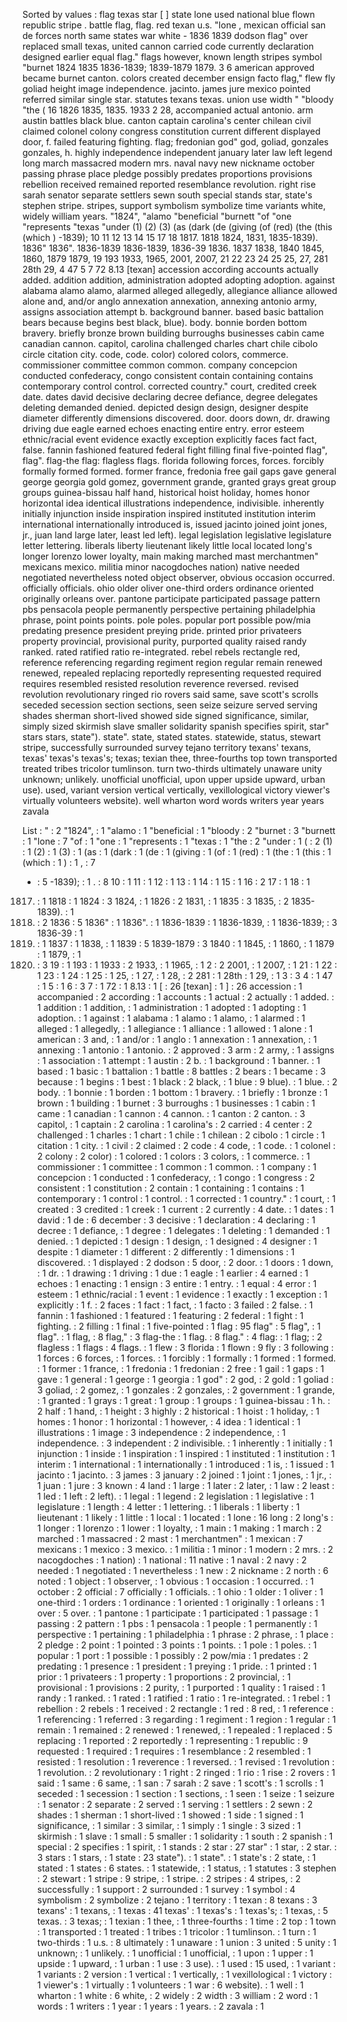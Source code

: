 Sorted by values :
flag texas star [ ] state lone used national blue flown republic stripe . battle flag, flag. red texan u.s. "lone , mexican official san de forces north same states war white - 1836 1839 dodson flag" over replaced small texas, united cannon carried code currently declaration designed earlier equal flag." flags however, known length stripes symbol "burnet 1824 1835 1836-1839; 1839-1879 1879. 3 6 american approved became burnet canton. colors created december ensign facto flag," flew fly goliad height image independence. jacinto. james jure mexico pointed referred similar single star. statutes texans texas. union use width " "bloody "the ( 16 1826 1835, 1835. 1933 2 28, accompanied actual antonio. arm austin battles black blue. canton captain carolina's center chilean civil claimed colonel colony congress constitution current different displayed door, f. failed featuring fighting. flag; fredonian god" god, goliad, gonzales gonzales, h. highly independence independent january later law left legend long march massacred modern mrs. naval navy new nickname october passing phrase place pledge possibly predates proportions provisions rebellion received remained reported resemblance revolution. right rise sarah senator separate settlers sewn south special stands star, state's stephen stripe. stripes, support symbolism symbolize time variants white, widely william years. "1824", "alamo "beneficial "burnett "of "one "represents "texas "under (1) (2) (3) (as (dark (de (giving (of (red) (the (this (which ) -1839); 10 11 12 13 14 15 17 18 1817. 1818 1824, 1831, 1835-1839). 1836" 1836". 1836-1839 1836-1839, 1836-39 1836. 1837 1838, 1840 1845, 1860, 1879 1879, 19 193 1933, 1965, 2001, 2007, 21 22 23 24 25 25, 27, 281 28th 29, 4 47 5 7 72 8.13 [texan] accession according accounts actually added. addition addition, administration adopted adopting adoption. against alabama alamo alamo, alarmed alleged allegedly, allegiance alliance allowed alone and, and/or anglo annexation annexation, annexing antonio army, assigns association attempt b. background banner. based basic battalion bears because begins best black, blue). body. bonnie borden bottom bravery. briefly bronze brown building burroughs businesses cabin came canadian cannon. capitol, carolina challenged charles chart chile cibolo circle citation city. code, code. color) colored colors, commerce. commissioner committee common common. company concepcion conducted confederacy, congo consistent contain containing contains contemporary control control. corrected country." court, credited creek date. dates david decisive declaring decree defiance, degree delegates deleting demanded denied. depicted design design, designer despite diameter differently dimensions discovered. door. doors down, dr. drawing driving due eagle earned echoes enacting entire entry. error esteem ethnic/racial event evidence exactly exception explicitly faces fact fact, false. fannin fashioned featured federal fight filling final five-pointed flag", flag". flag-the flag: flagless flags. florida following forces, forces. forcibly formally formed formed. former france, fredonia free gail gaps gave general george georgia gold gomez, government grande, granted grays great group groups guinea-bissau half hand, historical hoist holiday, homes honor horizontal idea identical illustrations independence, indivisible. inherently initially injunction inside inspiration inspired instituted institution interim international internationally introduced is, issued jacinto joined joint jones, jr., juan land large later, least led left). legal legislation legislative legislature letter lettering. liberals liberty lieutenant likely little local located long's longer lorenzo lower loyalty, main making marched mast merchantmen" mexicans mexico. militia minor nacogdoches nation) native needed negotiated nevertheless noted object observer, obvious occasion occurred. officially officials. ohio older oliver one-third orders ordinance oriented originally orleans over. pantone participate participated passage pattern pbs pensacola people permanently perspective pertaining philadelphia phrase, point points points. pole poles. popular port possible pow/mia predating presence president preying pride. printed prior privateers property provincial, provisional purity, purported quality raised randy ranked. rated ratified ratio re-integrated. rebel rebels rectangle red, reference referencing regarding regiment region regular remain renewed renewed, repealed replacing reportedly representing requested required requires resembled resisted resolution reverence reversed. revised revolution revolutionary ringed rio rovers said same, save scott's scrolls seceded secession section sections, seen seize seizure served serving shades sherman short-lived showed side signed significance, similar, simply sized skirmish slave smaller solidarity spanish specifies spirit, star" stars stars, state"). state". state, stated states. statewide, status, stewart stripe, successfully surrounded survey tejano territory texans' texans, texas' texas's texas's; texas; texian thee, three-fourths top town transported treated tribes tricolor tumlinson. turn two-thirds ultimately unaware unity unknown; unlikely. unofficial unofficial, upon upper upside upward, urban use). used, variant version vertical vertically, vexillological victory viewer's virtually volunteers website). well wharton word words writers year years zavala 

List :
" : 2
"1824", : 1
"alamo : 1
"beneficial : 1
"bloody : 2
"burnet : 3
"burnett : 1
"lone : 7
"of : 1
"one : 1
"represents : 1
"texas : 1
"the : 2
"under : 1
( : 2
(1) : 1
(2) : 1
(3) : 1
(as : 1
(dark : 1
(de : 1
(giving : 1
(of : 1
(red) : 1
(the : 1
(this : 1
(which : 1
) : 1
, : 7
- : 5
-1839); : 1
. : 8
10 : 1
11 : 1
12 : 1
13 : 1
14 : 1
15 : 1
16 : 2
17 : 1
18 : 1
1817. : 1
1818 : 1
1824 : 3
1824, : 1
1826 : 2
1831, : 1
1835 : 3
1835, : 2
1835-1839). : 1
1835. : 2
1836 : 5
1836" : 1
1836". : 1
1836-1839 : 1
1836-1839, : 1
1836-1839; : 3
1836-39 : 1
1836. : 1
1837 : 1
1838, : 1
1839 : 5
1839-1879 : 3
1840 : 1
1845, : 1
1860, : 1
1879 : 1
1879, : 1
1879. : 3
19 : 1
193 : 1
1933 : 2
1933, : 1
1965, : 1
2 : 2
2001, : 1
2007, : 1
21 : 1
22 : 1
23 : 1
24 : 1
25 : 1
25, : 1
27, : 1
28, : 2
281 : 1
28th : 1
29, : 1
3 : 3
4 : 1
47 : 1
5 : 1
6 : 3
7 : 1
72 : 1
8.13 : 1
[ : 26
[texan] : 1
] : 26
accession : 1
accompanied : 2
according : 1
accounts : 1
actual : 2
actually : 1
added. : 1
addition : 1
addition, : 1
administration : 1
adopted : 1
adopting : 1
adoption. : 1
against : 1
alabama : 1
alamo : 1
alamo, : 1
alarmed : 1
alleged : 1
allegedly, : 1
allegiance : 1
alliance : 1
allowed : 1
alone : 1
american : 3
and, : 1
and/or : 1
anglo : 1
annexation : 1
annexation, : 1
annexing : 1
antonio : 1
antonio. : 2
approved : 3
arm : 2
army, : 1
assigns : 1
association : 1
attempt : 1
austin : 2
b. : 1
background : 1
banner. : 1
based : 1
basic : 1
battalion : 1
battle : 8
battles : 2
bears : 1
became : 3
because : 1
begins : 1
best : 1
black : 2
black, : 1
blue : 9
blue). : 1
blue. : 2
body. : 1
bonnie : 1
borden : 1
bottom : 1
bravery. : 1
briefly : 1
bronze : 1
brown : 1
building : 1
burnet : 3
burroughs : 1
businesses : 1
cabin : 1
came : 1
canadian : 1
cannon : 4
cannon. : 1
canton : 2
canton. : 3
capitol, : 1
captain : 2
carolina : 1
carolina's : 2
carried : 4
center : 2
challenged : 1
charles : 1
chart : 1
chile : 1
chilean : 2
cibolo : 1
circle : 1
citation : 1
city. : 1
civil : 2
claimed : 2
code : 4
code, : 1
code. : 1
colonel : 2
colony : 2
color) : 1
colored : 1
colors : 3
colors, : 1
commerce. : 1
commissioner : 1
committee : 1
common : 1
common. : 1
company : 1
concepcion : 1
conducted : 1
confederacy, : 1
congo : 1
congress : 2
consistent : 1
constitution : 2
contain : 1
containing : 1
contains : 1
contemporary : 1
control : 1
control. : 1
corrected : 1
country." : 1
court, : 1
created : 3
credited : 1
creek : 1
current : 2
currently : 4
date. : 1
dates : 1
david : 1
de : 6
december : 3
decisive : 1
declaration : 4
declaring : 1
decree : 1
defiance, : 1
degree : 1
delegates : 1
deleting : 1
demanded : 1
denied. : 1
depicted : 1
design : 1
design, : 1
designed : 4
designer : 1
despite : 1
diameter : 1
different : 2
differently : 1
dimensions : 1
discovered. : 1
displayed : 2
dodson : 5
door, : 2
door. : 1
doors : 1
down, : 1
dr. : 1
drawing : 1
driving : 1
due : 1
eagle : 1
earlier : 4
earned : 1
echoes : 1
enacting : 1
ensign : 3
entire : 1
entry. : 1
equal : 4
error : 1
esteem : 1
ethnic/racial : 1
event : 1
evidence : 1
exactly : 1
exception : 1
explicitly : 1
f. : 2
faces : 1
fact : 1
fact, : 1
facto : 3
failed : 2
false. : 1
fannin : 1
fashioned : 1
featured : 1
featuring : 2
federal : 1
fight : 1
fighting. : 2
filling : 1
final : 1
five-pointed : 1
flag : 95
flag" : 5
flag", : 1
flag". : 1
flag, : 8
flag," : 3
flag-the : 1
flag. : 8
flag." : 4
flag: : 1
flag; : 2
flagless : 1
flags : 4
flags. : 1
flew : 3
florida : 1
flown : 9
fly : 3
following : 1
forces : 6
forces, : 1
forces. : 1
forcibly : 1
formally : 1
formed : 1
formed. : 1
former : 1
france, : 1
fredonia : 1
fredonian : 2
free : 1
gail : 1
gaps : 1
gave : 1
general : 1
george : 1
georgia : 1
god" : 2
god, : 2
gold : 1
goliad : 3
goliad, : 2
gomez, : 1
gonzales : 2
gonzales, : 2
government : 1
grande, : 1
granted : 1
grays : 1
great : 1
group : 1
groups : 1
guinea-bissau : 1
h. : 2
half : 1
hand, : 1
height : 3
highly : 2
historical : 1
hoist : 1
holiday, : 1
homes : 1
honor : 1
horizontal : 1
however, : 4
idea : 1
identical : 1
illustrations : 1
image : 3
independence : 2
independence, : 1
independence. : 3
independent : 2
indivisible. : 1
inherently : 1
initially : 1
injunction : 1
inside : 1
inspiration : 1
inspired : 1
instituted : 1
institution : 1
interim : 1
international : 1
internationally : 1
introduced : 1
is, : 1
issued : 1
jacinto : 1
jacinto. : 3
james : 3
january : 2
joined : 1
joint : 1
jones, : 1
jr., : 1
juan : 1
jure : 3
known : 4
land : 1
large : 1
later : 2
later, : 1
law : 2
least : 1
led : 1
left : 2
left). : 1
legal : 1
legend : 2
legislation : 1
legislative : 1
legislature : 1
length : 4
letter : 1
lettering. : 1
liberals : 1
liberty : 1
lieutenant : 1
likely : 1
little : 1
local : 1
located : 1
lone : 16
long : 2
long's : 1
longer : 1
lorenzo : 1
lower : 1
loyalty, : 1
main : 1
making : 1
march : 2
marched : 1
massacred : 2
mast : 1
merchantmen" : 1
mexican : 7
mexicans : 1
mexico : 3
mexico. : 1
militia : 1
minor : 1
modern : 2
mrs. : 2
nacogdoches : 1
nation) : 1
national : 11
native : 1
naval : 2
navy : 2
needed : 1
negotiated : 1
nevertheless : 1
new : 2
nickname : 2
north : 6
noted : 1
object : 1
observer, : 1
obvious : 1
occasion : 1
occurred. : 1
october : 2
official : 7
officially : 1
officials. : 1
ohio : 1
older : 1
oliver : 1
one-third : 1
orders : 1
ordinance : 1
oriented : 1
originally : 1
orleans : 1
over : 5
over. : 1
pantone : 1
participate : 1
participated : 1
passage : 1
passing : 2
pattern : 1
pbs : 1
pensacola : 1
people : 1
permanently : 1
perspective : 1
pertaining : 1
philadelphia : 1
phrase : 2
phrase, : 1
place : 2
pledge : 2
point : 1
pointed : 3
points : 1
points. : 1
pole : 1
poles. : 1
popular : 1
port : 1
possible : 1
possibly : 2
pow/mia : 1
predates : 2
predating : 1
presence : 1
president : 1
preying : 1
pride. : 1
printed : 1
prior : 1
privateers : 1
property : 1
proportions : 2
provincial, : 1
provisional : 1
provisions : 2
purity, : 1
purported : 1
quality : 1
raised : 1
randy : 1
ranked. : 1
rated : 1
ratified : 1
ratio : 1
re-integrated. : 1
rebel : 1
rebellion : 2
rebels : 1
received : 2
rectangle : 1
red : 8
red, : 1
reference : 1
referencing : 1
referred : 3
regarding : 1
regiment : 1
region : 1
regular : 1
remain : 1
remained : 2
renewed : 1
renewed, : 1
repealed : 1
replaced : 5
replacing : 1
reported : 2
reportedly : 1
representing : 1
republic : 9
requested : 1
required : 1
requires : 1
resemblance : 2
resembled : 1
resisted : 1
resolution : 1
reverence : 1
reversed. : 1
revised : 1
revolution : 1
revolution. : 2
revolutionary : 1
right : 2
ringed : 1
rio : 1
rise : 2
rovers : 1
said : 1
same : 6
same, : 1
san : 7
sarah : 2
save : 1
scott's : 1
scrolls : 1
seceded : 1
secession : 1
section : 1
sections, : 1
seen : 1
seize : 1
seizure : 1
senator : 2
separate : 2
served : 1
serving : 1
settlers : 2
sewn : 2
shades : 1
sherman : 1
short-lived : 1
showed : 1
side : 1
signed : 1
significance, : 1
similar : 3
similar, : 1
simply : 1
single : 3
sized : 1
skirmish : 1
slave : 1
small : 5
smaller : 1
solidarity : 1
south : 2
spanish : 1
special : 2
specifies : 1
spirit, : 1
stands : 2
star : 27
star" : 1
star, : 2
star. : 3
stars : 1
stars, : 1
state : 23
state"). : 1
state". : 1
state's : 2
state, : 1
stated : 1
states : 6
states. : 1
statewide, : 1
status, : 1
statutes : 3
stephen : 2
stewart : 1
stripe : 9
stripe, : 1
stripe. : 2
stripes : 4
stripes, : 2
successfully : 1
support : 2
surrounded : 1
survey : 1
symbol : 4
symbolism : 2
symbolize : 2
tejano : 1
territory : 1
texan : 8
texans : 3
texans' : 1
texans, : 1
texas : 41
texas' : 1
texas's : 1
texas's; : 1
texas, : 5
texas. : 3
texas; : 1
texian : 1
thee, : 1
three-fourths : 1
time : 2
top : 1
town : 1
transported : 1
treated : 1
tribes : 1
tricolor : 1
tumlinson. : 1
turn : 1
two-thirds : 1
u.s. : 8
ultimately : 1
unaware : 1
union : 3
united : 5
unity : 1
unknown; : 1
unlikely. : 1
unofficial : 1
unofficial, : 1
upon : 1
upper : 1
upside : 1
upward, : 1
urban : 1
use : 3
use). : 1
used : 15
used, : 1
variant : 1
variants : 2
version : 1
vertical : 1
vertically, : 1
vexillological : 1
victory : 1
viewer's : 1
virtually : 1
volunteers : 1
war : 6
website). : 1
well : 1
wharton : 1
white : 6
white, : 2
widely : 2
width : 3
william : 2
word : 1
words : 1
writers : 1
year : 1
years : 1
years. : 2
zavala : 1
